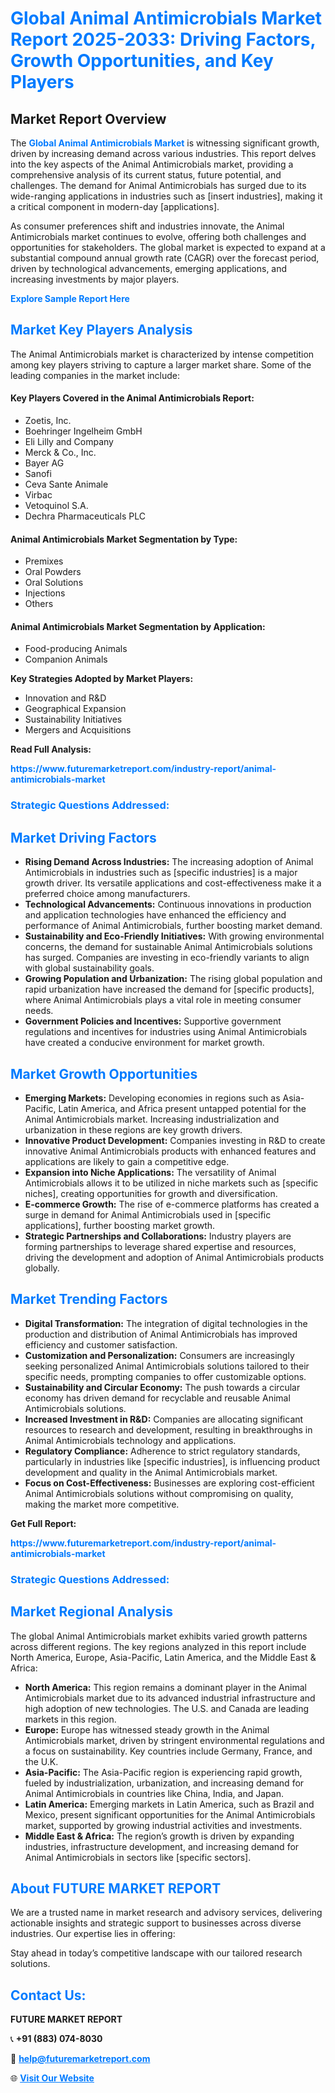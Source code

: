 <h1 style="color: #007BFF;">Global Animal Antimicrobials Market Report 2025-2033: Driving Factors, Growth Opportunities, and Key Players</h1>

<section id="overview">
<h2>Market Report Overview</h2>
<p>The <a href="https://www.futuremarketreport.com/industry-report/animal-antimicrobials-market" style="color: #007BFF; text-decoration: none;"><strong>Global Animal Antimicrobials Market</strong></a> is witnessing significant growth, driven by increasing demand across various industries. This report delves into the key aspects of the Animal Antimicrobials market, providing a comprehensive analysis of its current status, future potential, and challenges. The demand for Animal Antimicrobials has surged due to its wide-ranging applications in industries such as [insert industries], making it a critical component in modern-day [applications].</p>
<p>As consumer preferences shift and industries innovate, the Animal Antimicrobials market continues to evolve, offering both challenges and opportunities for stakeholders. The global market is expected to expand at a substantial compound annual growth rate (CAGR) over the forecast period, driven by technological advancements, emerging applications, and increasing investments by major players.</p>
</section>

<section id="overview">
<p><a href="https://www.futuremarketreport.com/request-sample/reportId=96555" style="color: #007BFF; text-decoration: none;"><strong>Explore Sample Report Here</strong></a></p>
</section>

<section id="key-players">
<h2 style="color: #007BFF;">Market Key Players Analysis</h2>
<p>The Animal Antimicrobials market is characterized by intense competition among key players striving to capture a larger market share. Some of the leading companies in the market include:</p>
<h4>Key Players Covered in the Animal Antimicrobials Report:</h4>
<ul><li>Zoetis, Inc.</li><li>Boehringer Ingelheim GmbH</li><li>Eli Lilly and Company</li><li>Merck &amp; Co., Inc.</li><li>Bayer AG</li><li>Sanofi</li><li>Ceva Sante Animale</li><li>Virbac</li><li>Vetoquinol S.A.</li><li>Dechra Pharmaceuticals PLC</li></ul>
<h4>Animal Antimicrobials Market Segmentation by Type:</h4>
<ul><li>Premixes</li><li>Oral Powders</li><li>Oral Solutions</li><li>Injections</li><li>Others</li></ul>

<h4>Animal Antimicrobials Market Segmentation by Application:</h4>
<ul><li>Food-producing Animals</li><li>Companion Animals</li></ul>
<p><strong>Key Strategies Adopted by Market Players:</strong></p>
<ul>
<li>Innovation and R&D</li>
<li>Geographical Expansion</li>
<li>Sustainability Initiatives</li>
<li>Mergers and Acquisitions</li>
</ul>
</section>

<section>
<p><strong>Read Full Analysis: </strong></p><a href="https://www.futuremarketreport.com/industry-report/animal-antimicrobials-market" style="color: #007BFF; text-decoration: none;"><strong>https://www.futuremarketreport.com/industry-report/animal-antimicrobials-market</strong></a>
<h3 style="color: #007BFF;">Strategic Questions Addressed:</h3>
</section>

<section id="driving-factors">
<h2 style="color: #007BFF;">Market Driving Factors</h2>
<ul>
<li><strong>Rising Demand Across Industries:</strong> The increasing adoption of Animal Antimicrobials in industries such as [specific industries] is a major growth driver. Its versatile applications and cost-effectiveness make it a preferred choice among manufacturers.</li>
<li><strong>Technological Advancements:</strong> Continuous innovations in production and application technologies have enhanced the efficiency and performance of Animal Antimicrobials, further boosting market demand.</li>
<li><strong>Sustainability and Eco-Friendly Initiatives:</strong> With growing environmental concerns, the demand for sustainable Animal Antimicrobials solutions has surged. Companies are investing in eco-friendly variants to align with global sustainability goals.</li>
<li><strong>Growing Population and Urbanization:</strong> The rising global population and rapid urbanization have increased the demand for [specific products], where Animal Antimicrobials plays a vital role in meeting consumer needs.</li>
<li><strong>Government Policies and Incentives:</strong> Supportive government regulations and incentives for industries using Animal Antimicrobials have created a conducive environment for market growth.</li>
</ul>
</section>

<section id="growth-opportunities">
<h2 style="color: #007BFF;">Market Growth Opportunities</h2>
<ul>
<li><strong>Emerging Markets:</strong> Developing economies in regions such as Asia-Pacific, Latin America, and Africa present untapped potential for the Animal Antimicrobials market. Increasing industrialization and urbanization in these regions are key growth drivers.</li>
<li><strong>Innovative Product Development:</strong> Companies investing in R&D to create innovative Animal Antimicrobials products with enhanced features and applications are likely to gain a competitive edge.</li>
<li><strong>Expansion into Niche Applications:</strong> The versatility of Animal Antimicrobials allows it to be utilized in niche markets such as [specific niches], creating opportunities for growth and diversification.</li>
<li><strong>E-commerce Growth:</strong> The rise of e-commerce platforms has created a surge in demand for Animal Antimicrobials used in [specific applications], further boosting market growth.</li>
<li><strong>Strategic Partnerships and Collaborations:</strong> Industry players are forming partnerships to leverage shared expertise and resources, driving the development and adoption of Animal Antimicrobials products globally.</li>
</ul>
</section>

<section id="trending-factors">
<h2 style="color: #007BFF;">Market Trending Factors</h2>
<ul>
<li><strong>Digital Transformation:</strong> The integration of digital technologies in the production and distribution of Animal Antimicrobials has improved efficiency and customer satisfaction.</li>
<li><strong>Customization and Personalization:</strong> Consumers are increasingly seeking personalized Animal Antimicrobials solutions tailored to their specific needs, prompting companies to offer customizable options.</li>
<li><strong>Sustainability and Circular Economy:</strong> The push towards a circular economy has driven demand for recyclable and reusable Animal Antimicrobials solutions.</li>
<li><strong>Increased Investment in R&D:</strong> Companies are allocating significant resources to research and development, resulting in breakthroughs in Animal Antimicrobials technology and applications.</li>
<li><strong>Regulatory Compliance:</strong> Adherence to strict regulatory standards, particularly in industries like [specific industries], is influencing product development and quality in the Animal Antimicrobials market.</li>
<li><strong>Focus on Cost-Effectiveness:</strong> Businesses are exploring cost-efficient Animal Antimicrobials solutions without compromising on quality, making the market more competitive.</li>
</ul>
</section>

<section>
<p><strong>Get Full Report: </strong></p><a href="https://www.futuremarketreport.com/industry-report/animal-antimicrobials-market" style="color: #007BFF; text-decoration: none;"><strong>https://www.futuremarketreport.com/industry-report/animal-antimicrobials-market</strong></a>
<h3 style="color: #007BFF;">Strategic Questions Addressed:</h3>
</section>


<section id="regional-analysis">
<h2 style="color: #007BFF;">Market Regional Analysis</h2>
<p>The global Animal Antimicrobials market exhibits varied growth patterns across different regions. The key regions analyzed in this report include North America, Europe, Asia-Pacific, Latin America, and the Middle East & Africa:</p>
<ul>
<li><strong>North America:</strong> This region remains a dominant player in the Animal Antimicrobials market due to its advanced industrial infrastructure and high adoption of new technologies. The U.S. and Canada are leading markets in this region.</li>
<li><strong>Europe:</strong> Europe has witnessed steady growth in the Animal Antimicrobials market, driven by stringent environmental regulations and a focus on sustainability. Key countries include Germany, France, and the U.K.</li>
<li><strong>Asia-Pacific:</strong> The Asia-Pacific region is experiencing rapid growth, fueled by industrialization, urbanization, and increasing demand for Animal Antimicrobials in countries like China, India, and Japan.</li>
<li><strong>Latin America:</strong> Emerging markets in Latin America, such as Brazil and Mexico, present significant opportunities for the Animal Antimicrobials market, supported by growing industrial activities and investments.</li>
<li><strong>Middle East & Africa:</strong> The region’s growth is driven by expanding industries, infrastructure development, and increasing demand for Animal Antimicrobials in sectors like [specific sectors].</li>
</ul>
</section>

<footer>
<h2 style="color: #007BFF;">About FUTURE MARKET REPORT</h2>
<p>We are a trusted name in market research and advisory services, delivering actionable insights and strategic support to businesses across diverse industries. Our expertise lies in offering:</p>

<p>Stay ahead in today’s competitive landscape with our tailored research solutions.</p>

<h2 style="color: #007BFF;">Contact Us:</h2>
<p><strong>FUTURE MARKET REPORT</strong></p>
<p>📞 <strong>+91 (883) 074-8030</strong></p>
<p>📧 <strong><a href="mailto:help@futuremarketreport.com" style="color: #007BFF;">help@futuremarketreport.com</a></strong></p>
<p>🌐 <strong><a href="https://www.futuremarketreport.com/" style="color: #007BFF;">Visit Our Website</a></strong></p>
</footer>